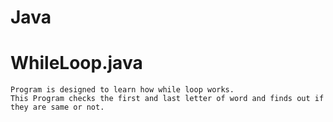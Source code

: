 # Java

# WhileLoop.java 
    Program is designed to learn how while loop works.
    This Program checks the first and last letter of word and finds out if they are same or not. 
